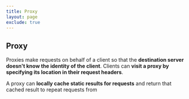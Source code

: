 ```yaml
---
title: Proxy
layout: page
exclude: true
---
```


## Proxy

Proxies make requests on behalf of a client so that the **destination server doesn't know the identity of the client**. Clients can **visit a proxy by specifying its location in their request headers**.

A proxy can **locally cache static results for requests** and return that cached result to repeat requests from
<!--stackedit_data:
eyJoaXN0b3J5IjpbLTE1NzMwMDM2MV19
-->